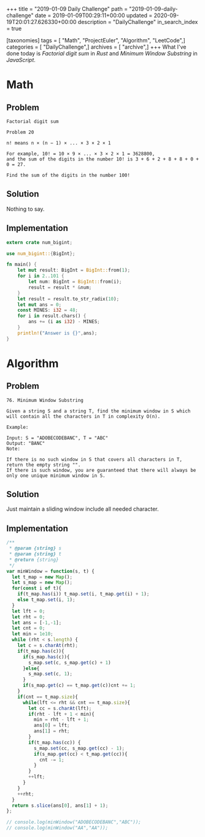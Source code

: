 +++
title = "2019-01-09 Daily Challenge"
path = "2019-01-09-daily-challenge"
date = 2019-01-09T00:29:11+00:00
updated = 2020-09-19T20:01:27.626330+00:00
description = "DailyChallenge"
in_search_index = true

[taxonomies]
tags = [ "Math", "ProjectEuler", "Algorithm", "LeetCode",]
categories = [ "DailyChallenge",]
archives = [ "archive",]
+++
What I've done today is *Factorial digit sum* in *Rust* and *Minimum Window Substring* in *JavaScript*.

<!-- more -->

# Math

## Problem

```
Factorial digit sum

Problem 20 

n! means n × (n − 1) × ... × 3 × 2 × 1

For example, 10! = 10 × 9 × ... × 3 × 2 × 1 = 3628800,
and the sum of the digits in the number 10! is 3 + 6 + 2 + 8 + 8 + 0 + 0 = 27.

Find the sum of the digits in the number 100!
```

## Solution

Nothing to say.

## Implementation

```rust
extern crate num_bigint;

use num_bigint::{BigInt};

fn main() {
    let mut result: BigInt = BigInt::from(1);
    for i in 2..101 {
        let num: BigInt = BigInt::from(i);
        result = result * &num;
    }
    let result = result.to_str_radix(10);
    let mut ans = 0;
    const MINES: i32 = 48;
    for i in result.chars() {
        ans += (i as i32) - MINES;
    }
    println!("Answer is {}",ans);
}
```

# Algorithm

## Problem

```
76. Minimum Window Substring

Given a string S and a string T, find the minimum window in S which will contain all the characters in T in complexity O(n).

Example:

Input: S = "ADOBECODEBANC", T = "ABC"
Output: "BANC"
Note:

If there is no such window in S that covers all characters in T, return the empty string "".
If there is such window, you are guaranteed that there will always be only one unique minimum window in S.
```

## Solution

Just maintain a sliding window include all needed character.

## Implementation

```js
/**
 * @param {string} s
 * @param {string} t
 * @return {string}
 */
var minWindow = function(s, t) {
  let t_map = new Map();
  let s_map = new Map();
  for(const i of t){
    if(t_map.has(i)) t_map.set(i, t_map.get(i) + 1);
    else t_map.set(i, 1);
  }
  let lft = 0;
  let rht = 0;
  let ans = [-1,-1];
  let cnt = 0;
  let min = 1e10;
  while (rht < s.length) {
    let c = s.charAt(rht);
    if(t_map.has(c)){
      if(s_map.has(c)){
        s_map.set(c, s_map.get(c) + 1)
      }else{
        s_map.set(c, 1);
      }
      if(s_map.get(c) == t_map.get(c))cnt += 1;
    }
    if(cnt == t_map.size){
      while(lft <= rht && cnt == t_map.size){
        let cc = s.charAt(lft);
        if(rht - lft + 1 < min){
          min = rht - lft + 1;
          ans[0] = lft;
          ans[1] = rht;
        }
        if(t_map.has(cc)) {
          s_map.set(cc, s_map.get(cc) - 1);
          if(s_map.get(cc) < t_map.get(cc)){
            cnt -= 1;
          }
        }
        ++lft;
      }
    }
    ++rht;
  }
  return s.slice(ans[0], ans[1] + 1);
};

// console.log(minWindow("ADOBECODEBANC","ABC"));
// console.log(minWindow("AA","AA"));
```